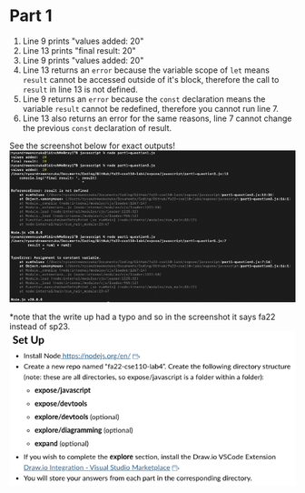 # Part 1

1. Line 9 prints "values added: 20"
2. Line 13 prints "final result: 20"
3. Line 9 prints "values added: 20"
4. Line 13 returns an `error` because the variable scope of `let` means `result` cannot be accessed outside of it's block, therefore the call to `result` in line 13 is not defined.
5. Line 9 returns an `error` because the `const` declaration means the variable `result` cannot be redefined, therefore you cannot run line 7.
6. Line 13 also returns an error for the same reasons, line 7 cannot change the previous `const` declaration of result.

See the screenshot below for exact outputs!
![part1](/media/part1.png)

*note that the write up had a typo and so in the screenshot it says fa22 instead of sp23.
![note](/media/note.png)